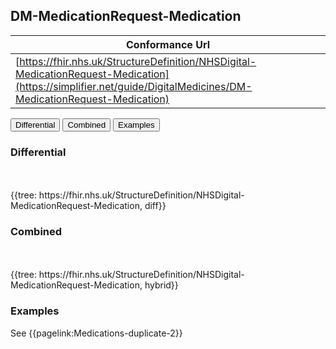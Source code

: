 ## DM-MedicationRequest-Medication

| Conformance Url |
|--
| [https://fhir.nhs.uk/StructureDefinition/NHSDigital-MedicationRequest-Medication](https://simplifier.net/guide/DigitalMedicines/DM-MedicationRequest-Medication) | 


<div class="tab">
<button class="tablinks" onclick="openTab(event, 'Differential')">Differential</button>
  <button class="tablinks active" onclick="openTab(event, 'Hybrid')">Combined</button>
  <button class="tablinks" onclick="openTab(event, 'Examples')">Examples</button>
</div>
<div id="Differential" class="tabcontent">
  <h3>Differential</h3> 
  <br><br>
  {{tree: https://fhir.nhs.uk/StructureDefinition/NHSDigital-MedicationRequest-Medication, diff}}
</div>
<div id="Hybrid" class="tabcontent" style="display:block">
  <h3>Combined </h3> 
  <br><br>
  {{tree: https://fhir.nhs.uk/StructureDefinition/NHSDigital-MedicationRequest-Medication, hybrid}}
</div>
<div id="Examples" class="tabcontent">
  <h3>Examples</h3>
  See {{pagelink:Medications-duplicate-2}} 
</div>